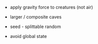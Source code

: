 
* apply gravity force to creatures (not air)

* larger / composite caves

* seed - splittable random

* avoid global state
